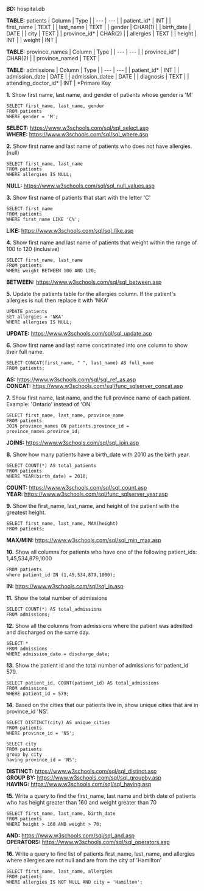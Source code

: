 **BD:** hospital.db

**TABLE:** patients
| Column | Type |
| --- | --- |
| patient_id* | INT |
| first_name | TEXT |
| last_name | TEXT |
| gender | CHAR(1) |
| birth_date | DATE |
| city | TEXT |
| province_id* | CHAR(2) |
| allergies | TEXT |
| height | INT |
| weight | INT |

**TABLE:** province_names
| Column | Type |
| --- | --- |
| province_id* | CHAR(2) |
| province_named | TEXT |

**TABLE:** admissions
| Column | Type |
| --- | --- |
| patient_id* | INT |
| admission_date | DATE |
| admission_datee | DATE |
| diagnosis | TEXT |
| attending_doctor_id* | INT |
*Primare Key

**1.** Show first name, last name, and gender of patients whose gender is 'M'
```
SELECT first_name, last_name, gender
FROM patients
WHERE gender = 'M';
```

**SELECT:** https://www.w3schools.com/sql/sql_select.asp <br />
**WHERE:** https://www.w3schools.com/sql/sql_where.asp

**2.** Show first name and last name of patients who does not have allergies. (null)
```
SELECT first_name, last_name
FROM patients
WHERE allergies IS NULL;
```

**NULL:** https://www.w3schools.com/sql/sql_null_values.asp

**3.** Show first name of patients that start with the letter 'C'
```
SELECT first_name
FROM patients
WHERE first_name LIKE 'C%';
```

**LIKE:** https://www.w3schools.com/sql/sql_like.asp

**4.** Show first name and last name of patients that weight within the range of 100 to 120 (inclusive)
```
SELECT first_name, last_name
FROM patients
WHERE weight BETWEEN 100 AND 120;
```

**BETWEEN:** https://www.w3schools.com/sql/sql_between.asp

**5.** Update the patients table for the allergies column. If the patient's allergies is null then replace it with 'NKA'
```
UPDATE patients
SET allergies = 'NKA'
WHERE allergies IS NULL;
```

**UPDATE:** https://www.w3schools.com/sql/sql_update.asp

**6.** Show first name and last name concatinated into one column to show their full name.
```
SELECT CONCAT(first_name, " ", last_name) AS full_name
FROM patients;
```

**AS:** https://www.w3schools.com/sql/sql_ref_as.asp <br />
**CONCAT:** https://www.w3schools.com/sql/func_sqlserver_concat.asp

**7.** Show first name, last name, and the full province name of each patient. Example: 'Ontario' instead of 'ON'
```
SELECT first_name, last_name, province_name
FROM patients
JOIN province_names ON patients.province_id = province_names.province_id;
```

**JOINS:** https://www.w3schools.com/sql/sql_join.asp

**8.** Show how many patients have a birth_date with 2010 as the birth year.
```
SELECT COUNT(*) AS total_patients
FROM patients
WHERE YEAR(birth_date) = 2010;
```

**COUNT:** https://www.w3schools.com/sql/sql_count.asp <br />
**YEAR:** https://www.w3schools.com/sql/func_sqlserver_year.asp

**9.** Show the first_name, last_name, and height of the patient with the greatest height.
```
SELECT first_name, last_name, MAX(height)
FROM patients;
```

**MAX/MIN:** https://www.w3schools.com/sql/sql_min_max.asp

**10.** Show all columns for patients who have one of the following patient_ids: 1,45,534,879,1000
```SELECT *
FROM patients
where patient_id IN (1,45,534,879,1000);
```

**IN:** https://www.w3schools.com/sql/sql_in.asp

**11.** Show the total number of admissions
```
SELECT COUNT(*) AS total_admissions
FROM admissions;
```

**12.** Show all the columns from admissions where the patient was admitted and discharged on the same day.
```
SELECT *
FROM admissions
WHERE admission_date = discharge_date;
```

**13.** Show the patient id and the total number of admissions for patient_id 579.
```
SELECT patient_id, COUNT(patient_id) AS total_admissions
FROM admissions
WHERE patient_id = 579;
```

**14.** Based on the cities that our patients live in, show unique cities that are in province_id 'NS'.
```
SELECT DISTINCT(city) AS unique_cities
FROM patients
WHERE province_id = 'NS';
```

```
SELECT city
FROM patients
group by city
having province_id = 'NS';
```

**DISTINCT:** https://www.w3schools.com/sql/sql_distinct.asp <br />
**GROUP BY:** https://www.w3schools.com/sql/sql_groupby.asp <br />
**HAVING:** https://www.w3schools.com/sql/sql_having.asp

**15.** Write a query to find the first_name, last name and birth date of patients who has height greater than 160 and weight greater than 70
```
SELECT first_name, last_name, birth_date
FROM patients
WHERE height > 160 AND weight > 70;
```

**AND:** https://www.w3schools.com/sql/sql_and.asp <br />
**OPERATORS:** https://www.w3schools.com/sql/sql_operators.asp

**16.** Write a query to find list of patients first_name, last_name, and allergies where allergies are not null and are from the city of 'Hamilton'
```
SELECT first_name, last_name, allergies
FROM patients
WHERE allergies IS NOT NULL AND city = 'Hamilton';
```
